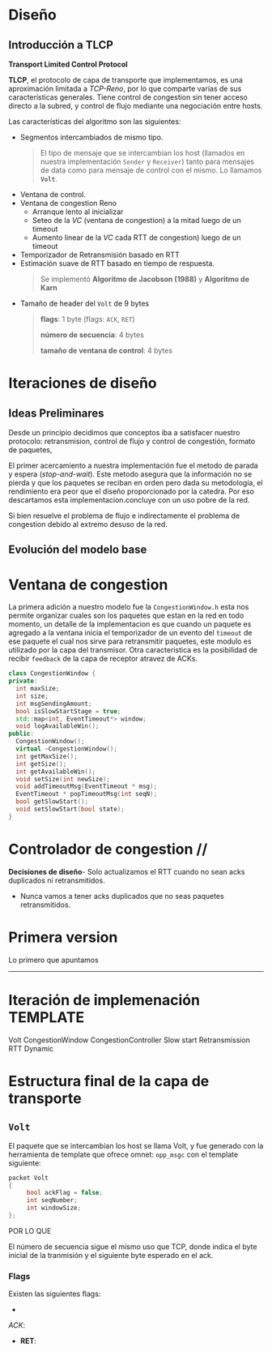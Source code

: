 # Diseño

## Introducción a TLCP

**Transport Limited Control Protocol**

**TLCP**, el protocolo de capa de transporte que implementamos, es una aproximación limitada a *TCP-Reno*, por lo que comparte varias de sus características generales. Tiene control de congestion sin tener acceso directo a la subred, y control de flujo mediante una negociación entre hosts.

Las características del algoritmo son las siguientes:

 * Segmentos intercambiados de mismo tipo.
   > El tipo de mensaje que se intercambian los host (llamados en nuestra implementación `Sender` y `Receiver`) tanto para mensajes de data como para mensaje de control con el mismo. Lo llamamos **`Volt`**.
 * Ventana de control.
 * Ventana de congestion Reno
   * Arranque lento al inicializar
   * Seteo de la *VC* (ventana de congestion) a la mitad luego de un timeout
   * Aumento linear de la *VC* cada RTT de congestion) luego de un timeout
 * Temporizador de Retransmisión basado en RTT
 * Estimación suave de RTT basado en tiempo de respuesta.
   > Se implementó **Algoritmo de Jacobson (1988)** y **Algoritmo de Karn**
 * Tamaño de header del `Volt` de 9 bytes
   > **flags**: 1 byte (flags: `ACK`, `RET`)
   >
   > **número de secuencia**: 4 bytes
   >
   > **tamaño de ventana de control**: 4 bytes

# Iteraciones de diseño

## Ideas Preliminares

Desde un principio decidimos que conceptos iba a satisfacer nuestro protocolo: retransmision, control de flujo y control de congestión, formato de paquetes, 

El primer acercamiento a nuestra implementación fue el metodo de parada y espera (*stop-and-wait*).
Este metodo asegura que la información no se pierda y que los paquetes se reciban en orden pero dada su metodología, el rendimiento era peor que el diseño proporcionado por la catedra.
Por eso descartamos esta implementacion.concluye con un uso pobre de la red.

Si bien resuelve el problema de flujo e indirectamente el problema de congestion debido al extremo desuso de la red.

## Evolución del modelo base

# Ventana de congestion
La primera adición a nuestro modelo fue la `CongestionWindow.h` esta nos permite organizar cuales son los paquetes que estan en la red en todo momento, un detalle de la implementacion es que cuando un paquete es agregado a la ventana inicia el temporizador de un evento del `timeout` de ese paquete el cual nos sirve para retransmitir paquetes, este modulo es utilizado por la capa del transmisor.
Otra caracteristica es la posibilidad de recibir `feedback` de la capa de receptor atravez de ACKs.

```C++
class CongestionWindow {
private:
  int maxSize;
  int size;
  int msgSendingAmount;
  bool isSlowStartStage = true;
  std::map<int, EventTimeout*> window;
  void logAvailableWin();
public:
  CongestionWindow();
  virtual ~CongestionWindow();
  int getMaxSize();
  int getSize();
  int getAvailableWin();
  void setSize(int newSize);
  void addTimeoutMsg(EventTimeout * msg);
  EventTimeout * popTimeoutMsg(int seqN);
  bool getSlowStart();
  void setSlowStart(bool state);
}
```

# Controlador de congestion //








**Decisiones de diseño**- Solo actualizamos el RTT cuando no sean acks duplicados ni retransmitidos.
- Nunca vamos a tener acks duplicados que no seas paquetes retransmitidos.

# 

# Primera version

Lo primero que apuntamos






----

# Iteración de implemenación TEMPLATE

Volt
CongestionWindow
CongestionController
Slow start
Retransmission
RTT Dynamic

# Estructura final de la capa de transporte

## `Volt`

El paquete que se intercambian los host se llama Volt, y fue generado con la herramienta de template que ofrece omnet: `opp_msgc` con el template siguiente:

```C++
packet Volt
{
     bool ackFlag = false;
     int seqNumber;
     int windowSize;
};
```

POR LO QUE 

El número de secuencia sigue el mismo uso que TCP, donde indica el byte inicial de la tranmisión y el siguiente byte esperado en el ack.

### Flags

Existen las siguientes flags:

 * 
*ACK*:

 * **RET**:


